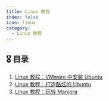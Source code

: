 ```yaml
---
title: Linux 教程
index: false
icon: linux
category:
  - Linux 教程
---
```


## 🎖️ 目录

1. [Linux 教程：VMware 中安装 Ubuntu](2022-04-07-ubuntu-install-with-vmware.md)
2. [Linux 教程：打造酷炫的 Ubuntu](2022-04-08-ubuntu-guide.md)
3. [Linux 教程：玩转 Manjora](2022-04-09-manjora-guide.md)